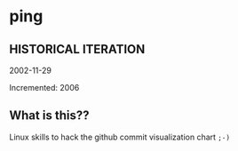 # ping

## HISTORICAL ITERATION
2002-11-29

Incremented: 2006

## What is this?? 
Linux skills to hack the github commit visualization chart `;-)`
